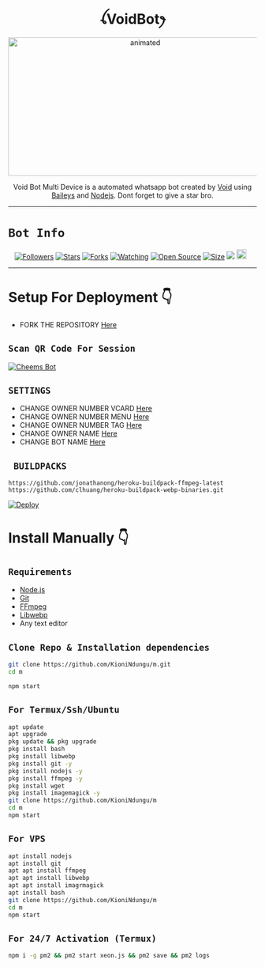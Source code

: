 

<h1 align="center">ꪶVoidBotꫂ<br></h1>
<p align="center">
<img src="./XeonMedia/theme/Cheems-bot.gif" alt="animated" width="540" height="280" />
</p>

<p align="center">
Void Bot Multi Device is a automated whatsapp bot created by <a href="https://github.com/KioniNdungu" target="_blank">Void</a> using <a href="https://github.com/adiwajshing/Baileys" target="_blank">Baileys</a> and <a href="https://github.com/nodejs" target="_blank">Nodejs</a>. Dont forget to give a star bro.
</p>

------

# ```Bot Info```
<p align="center">
<a href="https://github.com/KioniNdungu/followers"><img title="Followers" src="https://img.shields.io/github/followers/KioniNdungu?color=red&style=flat-square"></a>
<a href="https://github.com/KioniNdungu/m/stargazers/"><img title="Stars" src="https://img.shields.io/github/stars/KioniNdungu/m?color=blue&style=flat-square"></a>
<a href="https://github.com/KioniNdungu/m/network/members"><img title="Forks" src="https://img.shields.io/github/forks/KioniNdungu/m?color=red&style=flat-square"></a>
<a href="https://github.com/KioniNdungu/m/watchers"><img title="Watching" src="https://img.shields.io/github/watchers/KioniNdungu/m?label=Watchers&color=blue&style=flat-square"></a>
<a href="https://github.com/KioniNdungu/m"><img title="Open Source" src="https://img.shields.io/badge/Author-Void%20Bot%20Ke.-red?v=103"></a>
<a href="https://github.com/KioniNdungu/m/"><img title="Size" src="https://img.shields.io/github/repo-size/KioniNdungu/m?style=flat-square&color=green"></a>
<a href="https://hits.seeyoufarm.com"><img src="https://hits.seeyoufarm.com/api/count/incr/badge.svg?url=https%3A%2F%2Fgithub.com%2FKioniNdungu%2Fm&count_bg=%2379C83D&title_bg=%23555555&icon=probot.svg&icon_color=%2300FF6D&title=hits&edge_flat=false"/></a>
<a href="https://github.com/KioniNdungu/m/graphs/commit-activity"><img height="20" src="https://img.shields.io/badge/Maintained%3F-yes-green.svg"></a>&nbsp;&nbsp;
</p>
<p align='center'>
    </p>

-------

# Setup For Deployment 👇

- FORK THE REPOSITORY [Here](https://github.com/KioniNdungu/m/fork)

## `Scan QR Code For Session`
[![Cheems Bot](https://repl.it/badge/github/quiec/whatsasena)](https://replit.com/@DGVoid/Cheems-Bot-Multi-Device-Qr-Code-Generator?output%20only=1&lite=1#index.js)

## `SETTINGS`

- CHANGE OWNER NUMBER VCARD [Here](https://github.com/KioniNdungu/m/blob/master/settings.js#L58)
- CHANGE OWNER NUMBER MENU [Here](https://github.com/KioniNdungu/m/blob/master/settings.js#L65)
- CHANGE OWNER NUMBER TAG [Here](https://github.com/KioniNdungu/m/blob/master/settings.js#L66)
- CHANGE OWNER NAME [Here](https://github.com/KioniNdungu/m/blob/master/settings.js#L59)
- CHANGE BOT NAME [Here](https://github.com/KioniNdungu/m/blob/master/settings.js#L67)

## ` BUILDPACKS`

```
https://github.com/jonathanong/heroku-buildpack-ffmpeg-latest
https://github.com/clhuang/heroku-buildpack-webp-binaries.git
```

[![Deploy](https://www.herokucdn.com/deploy/button.svg)](https://heroku.com/deploy?template=https://github.com/KioniNdungu/m/)

# Install Manually 👇
## `Requirements`
* [Node.js](https://nodejs.org/en/)
* [Git](https://git-scm.com/downloads)
* [FFmpeg](https://github.com/BtbN/FFmpeg-Builds/releases/download/autobuild-2020-12-08-13-03/ffmpeg-n4.3.1-26-gca55240b8c-win64-gpl-4.3.zip)
* [Libwebp](https://developers.google.com/speed/webp/download)
* Any text editor
## `Clone Repo & Installation dependencies`
```bash
git clone https://github.com/KioniNdungu/m.git
cd m

npm start
```
## `For Termux/Ssh/Ubuntu`
```bash
apt update
apt upgrade
pkg update && pkg upgrade
pkg install bash
pkg install libwebp
pkg install git -y
pkg install nodejs -y 
pkg install ffmpeg -y 
pkg install wget
pkg install imagemagick -y
git clone https://github.com/KioniNdungu/m
cd m
npm start
```
## `For VPS`
```bash
apt install nodejs 
apt install git 
apt apt install ffmpeg 
apt apt install libwebp 
apt apt install imagrmagick
apt install bash
git clone https://github.com/KioniNdungu/m
cd m
npm start
```
## `For 24/7 Activation (Termux)`
```bash
npm i -g pm2 && pm2 start xeon.js && pm2 save && pm2 logs
```
